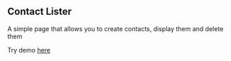 ## Contact Lister

A simple page that allows you to create contacts, display them and delete them

Try demo [here](https://fabricio-rojas.github.io/contact-lister/)
